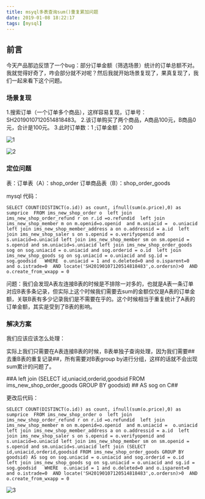 ```yaml
---
title: msyql多表查询sum()重复累加问题
date: 2019-01-08 18:22:17
tags: [mysql]
---
```

## 前言
  今天产品那边反馈了一个bug：部分订单金额（筛选场景）统计的订单总额不对。我就觉得好奇了，咋会部分就不对呢？然后我就开始场景复现了，果真复现了，我们一起来看下这个问题。
### 场景复现
1.搜索订单（一个订单多个商品），这样容易复现，订单号：SH20190107120514818483。
2.该订单购买了两个商品，A商品100元，B商品0元，合计是100元。
3.此时订单数：1 ;订单金额：200

![1](/blogimages/2018-1-8-2.png)

![2](/blogimages/2018-1-8-1.png)

### 定位问题
表：订单表（A）：shop_order 订单商品表（B）：shop_order_goods 

mysql 代码：
```
SELECT COUNT(DISTINCT(o.id)) as count, ifnull(sum(o.price),0) as sumprice  FROM ims_new_shop_order o  left join ims_new_shop_order_refund r on r.id =o.refundid  left join ims_new_shop_member m on m.openid=o.openid  and m.uniacid =  o.uniacid left join ims_new_shop_member_address a on o.addressid = a.id  left join ims_new_shop_saler s on s.openid = o.verifyopenid and s.uniacid=o.uniacid left join ims_new_shop_member sm on sm.openid = s.openid and sm.uniacid=s.uniacid left join ims_new_shop_order_goods sog on sog.uniacid = o.uniacid and sog.orderid = o.id  left join ims_new_shop_goods sg on sg.uniacid = o.uniacid and sg.id = sog.goodsid   WHERE  o.uniacid = 1 and o.deleted=0 and o.isparent=0 and o.istrade=0  AND locate('SH20190107120514818483',o.ordersn)>0  AND o.create_from_wxapp = 0
```

问题：我们会发现A表左连接B表的时候是不排除一对多的，也就是A表一条订单对应B表多条记录，但实际上这个时候我们需要去sum的金额仅仅是A表的订单金额，关联B表有多少记录我们是不需要在乎的。这个时候相当于重复统计了A表的订单金额，其实是受到了B表的影响。

### 解决方案
  我们应该应该怎么处理：

  实际上我们只需要在A表连接B表的时候，B表单独子查询处理，因为我们需要##去重B表的重复记录##，所有需要对B表group by进行分组，这样的话就不会出现sum累计的问题了。


 ##A left join (SELECT id,uniacid,orderid,goodsid FROM ims_new_shop_order_goods GROUP BY goodsid) ## AS sog on C##

 <!-- more -->
更改后代码：
```
SELECT COUNT(DISTINCT(o.id)) as count, ifnull(sum(o.price),0) as sumprice  FROM ims_new_shop_order o  left join ims_new_shop_order_refund r on r.id =o.refundid  left join ims_new_shop_member m on m.openid=o.openid  and m.uniacid =  o.uniacid left join ims_new_shop_member_address a on o.addressid = a.id  left join ims_new_shop_saler s on s.openid = o.verifyopenid and s.uniacid=o.uniacid left join ims_new_shop_member sm on sm.openid = s.openid and sm.uniacid=s.uniacid left join (SELECT id,uniacid,orderid,goodsid FROM ims_new_shop_order_goods GROUP BY goodsid) AS sog on sog.uniacid = o.uniacid and sog.orderid = o.id  left join ims_new_shop_goods sg on sg.uniacid = o.uniacid and sg.id = sog.goodsid   WHERE  o.uniacid = 1 and o.deleted=0 and o.isparent=0 and o.istrade=0  AND locate('SH20190107120514818483',o.ordersn)>0  AND o.create_from_wxapp = 0
```

![3](/blogimages/2018-1-8-3.png)
